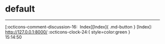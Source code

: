 <!---ID: note-19072023-151450--->
# __default__
----


[:octicons-comment-discussion-16:&nbsp; Index][Index]{ .md-button }
[Index]: http://127.0.0.1:8000/
:octicons-clock-24:{ style=color:green }  
15:14:50  
<!--- ID: [default](week-29072023.md) --->
<!--- IDW: (/home/wz/wz-notes/docs/week-29072023.md)(note-19072023-151450.md) --->
